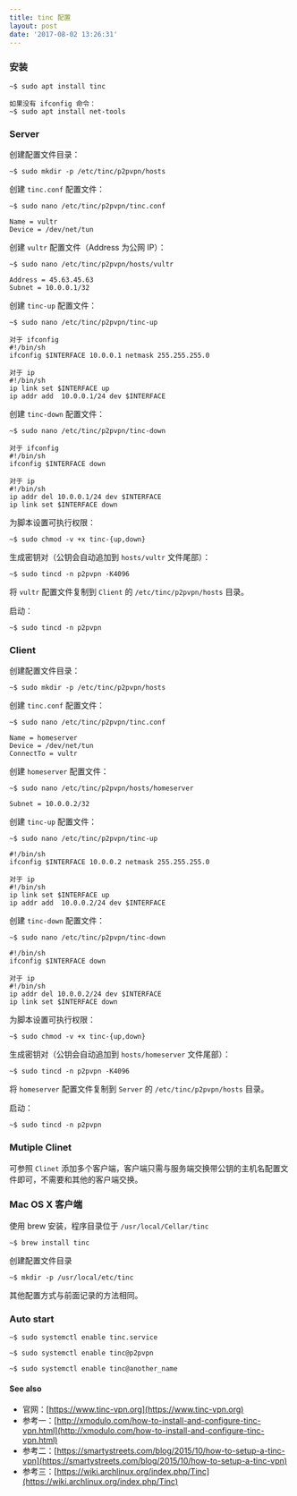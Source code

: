 ```yaml
---
title: tinc 配置
layout: post
date: '2017-08-02 13:26:31'
---
```


### 安装
```
~$ sudo apt install tinc

如果没有 ifconfig 命令：
~$ sudo apt install net-tools
```

### Server

创建配置文件目录：
```
~$ sudo mkdir -p /etc/tinc/p2pvpn/hosts
```

创建 `tinc.conf` 配置文件：
```
~$ sudo nano /etc/tinc/p2pvpn/tinc.conf

Name = vultr
Device = /dev/net/tun
```

创建 `vultr` 配置文件（Address 为公网 IP）：
```
~$ sudo nano /etc/tinc/p2pvpn/hosts/vultr

Address = 45.63.45.63
Subnet = 10.0.0.1/32
```

创建 `tinc-up` 配置文件：
```
~$ sudo nano /etc/tinc/p2pvpn/tinc-up

对于 ifconfig
#!/bin/sh
ifconfig $INTERFACE 10.0.0.1 netmask 255.255.255.0

对于 ip
#!/bin/sh
ip link set $INTERFACE up
ip addr add  10.0.0.1/24 dev $INTERFACE
```

创建 `tinc-down` 配置文件：
```
~$ sudo nano /etc/tinc/p2pvpn/tinc-down

对于 ifconfig
#!/bin/sh
ifconfig $INTERFACE down

对于 ip
#!/bin/sh
ip addr del 10.0.0.1/24 dev $INTERFACE
ip link set $INTERFACE down
```

为脚本设置可执行权限：
```
~$ sudo chmod -v +x tinc-{up,down}
```

生成密钥对（公钥会自动追加到 `hosts/vultr` 文件尾部）：
```
~$ sudo tincd -n p2pvpn -K4096
```

将 `vultr` 配置文件复制到 `Client` 的 `/etc/tinc/p2pvpn/hosts` 目录。

启动：
```
~$ sudo tincd -n p2pvpn
```

### Client

创建配置文件目录：
```
~$ sudo mkdir -p /etc/tinc/p2pvpn/hosts
```

创建 `tinc.conf` 配置文件：
```
~$ sudo nano /etc/tinc/p2pvpn/tinc.conf

Name = homeserver
Device = /dev/net/tun
ConnectTo = vultr
```

创建 `homeserver` 配置文件：
```
~$ sudo nano /etc/tinc/p2pvpn/hosts/homeserver

Subnet = 10.0.0.2/32
```

创建 `tinc-up` 配置文件：
```
~$ sudo nano /etc/tinc/p2pvpn/tinc-up

#!/bin/sh
ifconfig $INTERFACE 10.0.0.2 netmask 255.255.255.0

对于 ip
#!/bin/sh
ip link set $INTERFACE up
ip addr add  10.0.0.2/24 dev $INTERFACE
```

创建 `tinc-down` 配置文件：
```
~$ sudo nano /etc/tinc/p2pvpn/tinc-down

#!/bin/sh
ifconfig $INTERFACE down

对于 ip
#!/bin/sh
ip addr del 10.0.0.2/24 dev $INTERFACE
ip link set $INTERFACE down
```

为脚本设置可执行权限：
```
~$ sudo chmod -v +x tinc-{up,down}
```

生成密钥对（公钥会自动追加到 `hosts/homeserver` 文件尾部）：
```
~$ sudo tincd -n p2pvpn -K4096
```

将 `homeserver` 配置文件复制到 `Server` 的 `/etc/tinc/p2pvpn/hosts` 目录。

启动：
```
~$ sudo tincd -n p2pvpn
```

### Mutiple Clinet

可参照 `Clinet` 添加多个客户端，客户端只需与服务端交换带公钥的主机名配置文件即可，不需要和其他的客户端交换。

### Mac OS X 客户端

使用 brew 安装，程序目录位于 `/usr/local/Cellar/tinc`
```
~$ brew install tinc
```

创建配置文件目录
```
~$ mkdir -p /usr/local/etc/tinc
```

其他配置方式与前面记录的方法相同。

### Auto start

```
~$ sudo systemctl enable tinc.service

~$ sudo systemctl enable tinc@p2pvpn

~$ sudo systemctl enable tinc@another_name
```

#### See also

* 官网：[https://www.tinc-vpn.org](https://www.tinc-vpn.org)
* 参考一：[http://xmodulo.com/how-to-install-and-configure-tinc-vpn.html](http://xmodulo.com/how-to-install-and-configure-tinc-vpn.html)
* 参考二：[https://smartystreets.com/blog/2015/10/how-to-setup-a-tinc-vpn](https://smartystreets.com/blog/2015/10/how-to-setup-a-tinc-vpn)
* 参考三：[https://wiki.archlinux.org/index.php/Tinc](https://wiki.archlinux.org/index.php/Tinc)